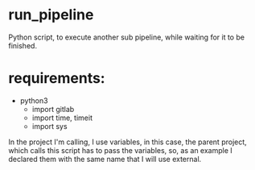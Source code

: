 # run_pipeline
Python script, to execute another sub pipeline, while waiting for it to be finished.

# requirements:
- python3
  - import gitlab
  - import time, timeit
  - import sys
  

In the project I'm calling, I use variables, in this case, the parent project, which calls this script has to pass the variables, so, as an example I declared them with the same name that I will use external.
